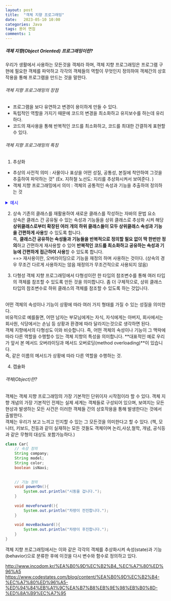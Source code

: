 ```yaml
---
layout: post
title:  "객체 지향 프로그래밍"
date:   2023-05-10 10:00
categories: Java
tags: 용어 면접
comments: 1
---
```


##### 객체 지향(Object Oriented) 프로그래밍이란?
우리가 생활에서 사용하는 모든것을 객체라 하며, 객체 지향 프로그래밍은 프로그램 구현에 필요한 객체를 파악하고 각각의 객체들의 역할이 무엇인지 정의하여 객체간의 상호작용을 통해 프로그램을 만드는 것을 말한다.
<br>
	
###### 객체 지향 프로그래밍의 장점
- 프로그램을 보다 유연하고 변경이 용이하게 만들 수 있다.
- 독립적인 역할을 가지기 때문에 코드의 변경을 최소화하고 유지보수를 하는데 유리하다.
- 코드의 재사용을 통해 반복적인 코드를 최소화하고, 코드를 최대한 간결하게 표현할 수 있다.

###### 객체 지향 프로그래밍의 특징
1. 추상화
- 추상의 사전적 의미 : 사물이나 표상을 어떤 성질, 공통성, 본질에 착안하여 그것을 추출하여 파악하는 것" (Ex. 지하철 노선도: 지리를 추상화시켜서 보여준다. )
- 객체 지향 프로그래밍에서 의미 : 객체의 공통적인 속성과 기능을 추출하여 정의하는 것<br>

<details>
<summary style="color:blue;">예시</summary>

자동차와 오토바이는 다르지만 모두 이동수단이며 **공통적인 기능을 추출**하여(공통적인 속성도 가능함) 전진과 후진과 같은 기능을 자바로 표현해보자 
자바 문법 요소를 사용하여 표현하면, 자동차와 오토바이라는 하위클래스들의 공통적인 기능(전진,후진)을 추출하여 이동수단이라는 상위 클래스에 정의
 
```java
// 이동수단 Vehicle 인터페이스
public interface Vehicle{
	public abstract void start()
	void moveForward(); // public abstract 키워드 생략 가능
	void moveBackward(); 
}
```
먼저  자동차와 오토바이의 공통적인 기능을 추출하여 이동수단(Vehicle) 인터페이스에 정의한다.
**프로그래밍에서 인터페이스**란 "서로 다른 두 시스템, 장치, 소프트웨어 따위를 서로 이어주는 부분 또느 그런 접속 장치" 라 정의 할 수 있는데, 객체 지향적 설계에 있어서 인터페이스는 어떤 객체 역할만을 정의하여 객체들 간의 관계를 보다 유연하게 연결하는 역할을 담당합니다. <br>
인터페이스에는 추상 메서드나 상수를 통해서 **어떤 객체가 수행해야 하는 핵심적인 역할만을 규정**해두고, **실제적인 구현은 해당 인터페이스를 구현하는 각각의 객체들에서 하도록 프로그램을 설계하는 것**을 의미한다. 

```java
// Car클래스
public class Car implements Vehicle{	// 이동수단을 구체화한 자동차 클래스
	@Override
	void moveForward(){
		System.out.println("자동차가 앞으로 전진합니다.")
	}
	void moveBackward(){
		System.out.println("자동차가 뒤로 후진합니다.")
	}
}

// MotorBike 클래스
public class MotorBike implements Vehicle{
	@Override
	void moveForward(){
		System.out.println("자동차가 앞으로 전진합니다.")
	}
	void moveBackward(){
		System.out.println("자동차가 뒤로 후진합니다.")
	}
}
```
위에서 확인할 수 있는 것처럼, Vehicle 인터페이스를 구현한 구현체, Car 와 MotorBike 클래스에서 앞서 우리가 인터페이스에 정의한 역할을 각각의 클래스의 맥락에 맞게 구현하고 있습니다. 즉, 각각 클래스 모두 전진과 후진의 기능을 공통적으로 가지지만, 차는 차의 시동을 걸어야 하고, 오토바이는 오토바이의 시동을 걸어야 하기 때문에 그 구현은 각 클래스에 따라 달라야 할 것입니다.<br><br>

이것을 객체 지향 프로그래밍에서는 역할과 구현의 분리라고 하며, 이 부분이 아래에서 살펴볼 다형성과 함께 유연하고 변경이 용이한 프로그램을 설계하는 데 가장 핵심적인 부분이라 할 수 있습니다. 정리하면, 객체 지향 프로그래밍에서는 보다 유연하고 변경에 열려있는 프로그램을 설계하기 위해 역할과 구현을 분리하는데, 여기서 역할에 해당하는 부분이 인터페이스를 통해 추상화될 수 있습니다



</details>


2. 상속
기존의 클래스를 재활용하여 새로운 클래스를 작성하는 자바의 문법 요소<br>
상속은 클래스 간 공유될 수 있는 속성과 기능들을 상위 클래스로 추상화 시켜 해당 **상위클래스로부터 확장된 여러 개의 하위 클래스들이 모두 상위클래스 속성과 기능을 간편하게 사용**할 수 있도록 합니다. <br>
즉, **클래스간 공유하는 속성들과 기능들을 반복적으로 정의할 필요 없이 딱 한번만 정의**하고 간편하게 재사용할 수 있어 **반복적인 코드를 최소화하고 공유하는 속성과 기능에 간편하게 접근하여 사용**할 수 있도록 합니다. <br>
==> 재사용이란, 오버라이딩으로 기능을 재정의 하며 사용하는 것이다. (상속의 경우 무조건 다르게 사용하지는 않음 재정의가 무조건적으로 사용되지 않음)

3. 다형성
객체 지향 프로그래밍에서 다형성이란 한 타입의 참조변수를 통해 여러 타입의 객체를 참조할 수 있도록 만든 것을 의미합니다. 좀 더 구체적으로, 상위 클래스 타입의 참조변수로 하위 클래스의 객체를 참조할 수 있도록 하는 것입니다.<br><br>

어떤 객체의 속성이나 기능이 상황에 따라 여러 가지 형태를 가질 수 있는 성질을 의미한다.<br>
비유적으로 예를들면, 어떤 남자는 부모님에게는 자식, 자식에게는 아버지, 회사에서는 회사원, 식당에서는 손님 등 상황과 환경에 따라 달라지는것으로 생각하면 된다. <br>
객체 지향에서의 다형성도 이와 비슷합니다. 즉, 어떤 객체의 속성이나 기능이 그 맥락에 따라 다른 역할을 수행할수 있는 객체 지향의 특성을 의미합니다. **대표적인 예로 우리가 앞서 본 메서드 오버라이딩과 메서드 오버로딩(method overloading)**이 있습니다. <br>
즉, 같은 이름의 메서드가 상황에 따라 다른 역할을 수행하는 것.

 
4. 캡슐화


###### 객체(Object)란?
객체는 객체 지향 프로그래밍의 가장 기본적인 단위이자 시작점이라 할 수 있다. 객체 지향 개념의 가장 기본적인 전제는 실제 세계는 객체들로 구성되어 있으며, 보여지는 모든 현상과 발생하는 모든 사건은 이러한 객체들 간의 상호작용을 통해 발생한다는 것에서 출발한다. <br>
객체는 우리가 보고 느끼고 인지할 수 있는 그 모든것을 의미한다고 할 수 있다. (책, 모니터, 키보드, 전등과 같이 실재하는 모든 것들도 객체이며 논리,사상,철학, 개념, 공식등과 같은 무형의 대상도 포함가능하다.)

```java
class Car{
	// 속성 정의
	String company;
	String model;
	String color;
	boolean isNavi;
	
	
	// 기능 정의
	void powerOn(){
		System.out.println("시동을 겁니다.");
	}
	
	void moveForward(){
		System.out.println("차량이 전진합니다.");
	}
	
	void moveBackward(){
		System.out.println("차량이 후진합니다.");
	}
}
```

객체 지향 프로그래밍에서는 이와 같은 각각의 객체를 추상화시켜 속성(state)과 기능(behavior)으로 분류한 후에 이것을 다시 변수와 함수로 정의하고 있다.


http://www.incodom.kr/%EA%B0%9D%EC%B2%B4_%EC%A7%80%ED%96%A5
https://www.codestates.com/blog/content/%EA%B0%9D%EC%B2%B4-%EC%A7%80%ED%96%A5-%ED%94%84%EB%A1%9C%EA%B7%B8%EB%9E%98%EB%B0%8D-%ED%8A%B9%EC%A7%95

